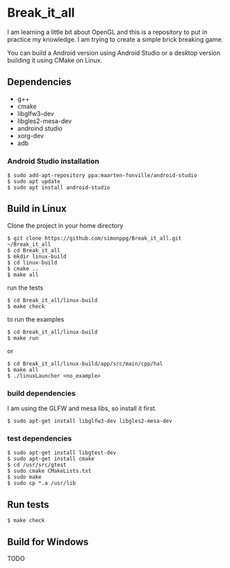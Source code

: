 # Break_it_all
I am learning a little bit about OpenGL and this is a repository to put in practice my knowledge.
I am trying to create a simple brick breaking game.

You can build a Android version using Android Studio or a desktop version building it using CMake on Linux.

## Dependencies
- g++
- cmake
- libglfw3-dev
- libgles2-mesa-dev
- androind studio
- xorg-dev
- adb

### Android Studio installation
```
$ sudo add-apt-repository ppa:maarten-fonville/android-studio
$ sudo apt update
$ sudo apt install android-studio
```

## Build in Linux
Clone the project in your home directory
```console
$ git clone https://github.com/simonppg/Break_it_all.git ~/Break_it_all
$ cd Break_it_all
$ mkdir linux-build
$ cd linux-build
$ cmake ..
$ make all
```
run the tests
```console
$ cd Break_it_all/linux-build
$ make check
```

to run the examples
```console
$ cd Break_it_all/linux-build
$ make run
```

or

```console
$ cd Break_it_all/linux-build/app/src/main/cpp/hal
$ make all
$ ./linuxLauncher <no_example>
```

### build dependencies
I am using the GLFW and mesa libs, so install it first.
```console
$ sudo apt-get install libglfw3-dev libgles2-mesa-dev
```
### test dependencies
```console
$ sudo apt-get install libgtest-dev
$ sudo apt-get install cmake
$ cd /usr/src/gtest
$ sudo cmake CMakeLists.txt
$ sudo make
$ sudo cp *.a /usr/lib
```

## Run tests
```console
$ make check
```

## Build for Windows
TODO
